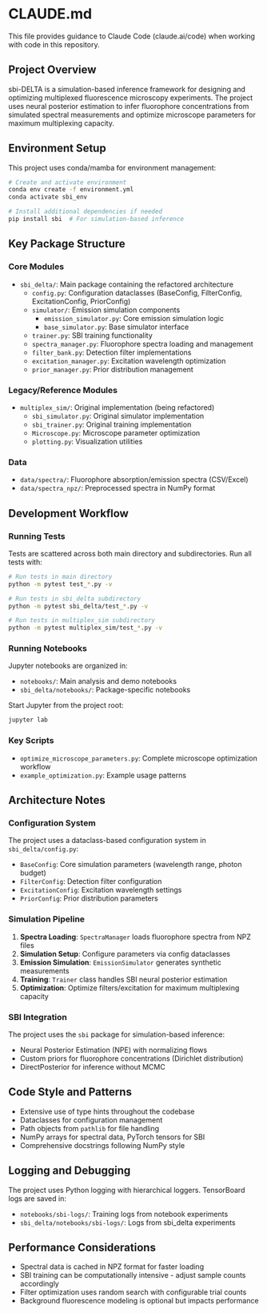 # CLAUDE.md

This file provides guidance to Claude Code (claude.ai/code) when working with code in this repository.

## Project Overview

sbi-DELTA is a simulation-based inference framework for designing and optimizing multiplexed fluorescence microscopy experiments. The project uses neural posterior estimation to infer fluorophore concentrations from simulated spectral measurements and optimize microscope parameters for maximum multiplexing capacity.

## Environment Setup

This project uses conda/mamba for environment management:

```bash
# Create and activate environment
conda env create -f environment.yml
conda activate sbi_env

# Install additional dependencies if needed
pip install sbi  # For simulation-based inference
```

## Key Package Structure

### Core Modules

- `sbi_delta/`: Main package containing the refactored architecture
  - `config.py`: Configuration dataclasses (BaseConfig, FilterConfig, ExcitationConfig, PriorConfig)
  - `simulator/`: Emission simulation components
    - `emission_simulator.py`: Core emission simulation logic
    - `base_simulator.py`: Base simulator interface
  - `trainer.py`: SBI training functionality
  - `spectra_manager.py`: Fluorophore spectra loading and management
  - `filter_bank.py`: Detection filter implementations
  - `excitation_manager.py`: Excitation wavelength optimization
  - `prior_manager.py`: Prior distribution management

### Legacy/Reference Modules

- `multiplex_sim/`: Original implementation (being refactored)
  - `sbi_simulator.py`: Original simulator implementation
  - `sbi_trainer.py`: Original training implementation
  - `Microscope.py`: Microscope parameter optimization
  - `plotting.py`: Visualization utilities

### Data

- `data/spectra/`: Fluorophore absorption/emission spectra (CSV/Excel)
- `data/spectra_npz/`: Preprocessed spectra in NumPy format

## Development Workflow

### Running Tests

Tests are scattered across both main directory and subdirectories. Run all tests with:

```bash
# Run tests in main directory
python -m pytest test_*.py -v

# Run tests in sbi_delta subdirectory
python -m pytest sbi_delta/test_*.py -v

# Run tests in multiplex_sim subdirectory
python -m pytest multiplex_sim/test_*.py -v
```

### Running Notebooks

Jupyter notebooks are organized in:
- `notebooks/`: Main analysis and demo notebooks
- `sbi_delta/notebooks/`: Package-specific notebooks

Start Jupyter from the project root:

```bash
jupyter lab
```

### Key Scripts

- `optimize_microscope_parameters.py`: Complete microscope optimization workflow
- `example_optimization.py`: Example usage patterns

## Architecture Notes

### Configuration System

The project uses a dataclass-based configuration system in `sbi_delta/config.py`:
- `BaseConfig`: Core simulation parameters (wavelength range, photon budget)
- `FilterConfig`: Detection filter configuration
- `ExcitationConfig`: Excitation wavelength settings
- `PriorConfig`: Prior distribution parameters

### Simulation Pipeline

1. **Spectra Loading**: `SpectraManager` loads fluorophore spectra from NPZ files
2. **Simulation Setup**: Configure parameters via config dataclasses
3. **Emission Simulation**: `EmissionSimulator` generates synthetic measurements
4. **Training**: `Trainer` class handles SBI neural posterior estimation
5. **Optimization**: Optimize filters/excitation for maximum multiplexing capacity

### SBI Integration

The project uses the `sbi` package for simulation-based inference:
- Neural Posterior Estimation (NPE) with normalizing flows
- Custom priors for fluorophore concentrations (Dirichlet distribution)
- DirectPosterior for inference without MCMC

## Code Style and Patterns

- Extensive use of type hints throughout the codebase
- Dataclasses for configuration management
- Path objects from `pathlib` for file handling
- NumPy arrays for spectral data, PyTorch tensors for SBI
- Comprehensive docstrings following NumPy style

## Logging and Debugging

The project uses Python logging with hierarchical loggers. TensorBoard logs are saved in:
- `notebooks/sbi-logs/`: Training logs from notebook experiments
- `sbi_delta/notebooks/sbi-logs/`: Logs from sbi_delta experiments

## Performance Considerations

- Spectral data is cached in NPZ format for faster loading
- SBI training can be computationally intensive - adjust sample counts accordingly
- Filter optimization uses random search with configurable trial counts
- Background fluorescence modeling is optional but impacts performance